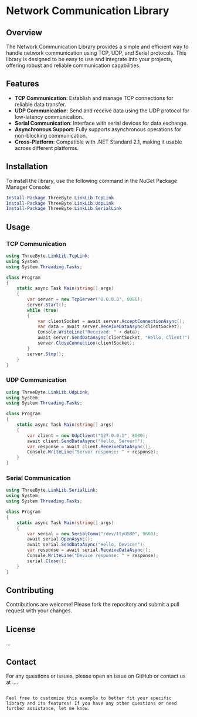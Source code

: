 # Network Communication Library

## Overview
The Network Communication Library provides a simple and efficient way to handle network communication using TCP, UDP, and Serial protocols. This library is designed to be easy to use and integrate into your projects, offering robust and reliable communication capabilities.

## Features
- **TCP Communication**: Establish and manage TCP connections for reliable data transfer.
- **UDP Communication**: Send and receive data using the UDP protocol for low-latency communication.
- **Serial Communication**: Interface with serial devices for data exchange.
- **Asynchronous Support**: Fully supports asynchronous operations for non-blocking communication.
- **Cross-Platform**: Compatible with .NET Standard 2.1, making it usable across different platforms.



## Installation
To install the library, use the following command in the NuGet Package Manager Console:
```powershell
Install-Package ThreeByte.LinkLib.TcpLink
Install-Package ThreeByte.LinkLib.UdpLink
Install-Package ThreeByte.LinkLib.SerialLink
```

## Usage

### TCP Communication
```csharp
using ThreeByte.LinkLib.TcpLink;
using System;
using System.Threading.Tasks;

class Program
{
    static async Task Main(string[] args)
    {
        var server = new TcpServer("0.0.0.0", 8080);
        server.Start();
        while (true)
        {
            var clientSocket = await server.AcceptConnectionAsync();
            var data = await server.ReceiveDataAsync(clientSocket);
            Console.WriteLine("Received: " + data);
            await server.SendDataAsync(clientSocket, "Hello, Client!");
            server.CloseConnection(clientSocket);
        }
        server.Stop();
    }
}
```

### UDP Communication
```csharp
using ThreeByte.LinkLib.UdpLink;
using System;
using System.Threading.Tasks;

class Program
{
    static async Task Main(string[] args)
    {
        var client = new UdpClient("127.0.0.1", 8080);
        await client.SendDataAsync("Hello, Server!");
        var response = await client.ReceiveDataAsync();
        Console.WriteLine("Server response: " + response);
    }
}
```

### Serial Communication
```csharp
using ThreeByte.LinkLib.SerialLink;
using System;
using System.Threading.Tasks;

class Program
{
    static async Task Main(string[] args)
    {
        var serial = new SerialComm("/dev/ttyUSB0", 9600);
        await serial.OpenAsync();
        await serial.SendDataAsync("Hello, Device!");
        var response = await serial.ReceiveDataAsync();
        Console.WriteLine("Device response: " + response);
        serial.Close();
    }
}
```

## Contributing
Contributions are welcome! Please fork the repository and submit a pull request with your changes.

## License
...

## Contact
For any questions or issues, please open an issue on GitHub or contact us at ....
```

Feel free to customize this example to better fit your specific library and its features! If you have any other questions or need further assistance, let me know.